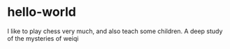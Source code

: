 # hello-world
I like to play chess very much, and also teach some children. A deep study of the mysteries of weiqi
